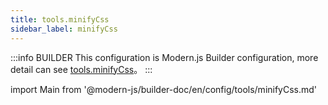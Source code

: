 ```yaml
---
title: tools.minifyCss
sidebar_label: minifyCss
---
```


:::info BUILDER
This configuration is Modern.js Builder configuration, more detail can see [tools.minifyCss](https://modernjs.dev/builder/zh/api/config-tools.html#tools-minifycss)。
:::

import Main from '@modern-js/builder-doc/en/config/tools/minifyCss.md'

<Main />
